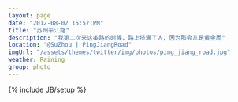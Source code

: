 ```yaml
---
layout: page
date: "2012-08-02 15:57:PM"
title: "苏州平江路"
description: "我第二次来这条路的时候，路上挤满了人，因为那会儿是黄金周"
location: "@SuZhou | PingJiangRoad"
imgUrl: "/assets/themes/twitter/img/photos/ping_jiang_road.jpg"
weather: Raining
group: photo
---
```

{% include JB/setup %}
